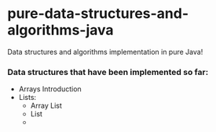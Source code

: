 # pure-data-structures-and-algorithms-java
Data structures and algorithms implementation in pure Java!

### Data structures that have been implemented so far:
- Arrays Introduction
- Lists:
  - Array List
  - List
  - 
